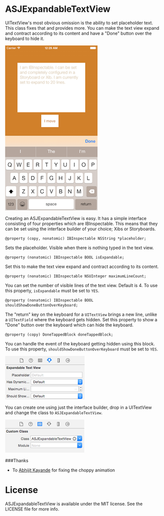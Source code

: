 # ASJExpandableTextView
UITextView's most obvious omission is the ability to set placeholder text. This class fixes that and provides more. You can make the text view expand and contract according to its content and have a "Done" button over the keyboard to hide it.

![alt tag](Images/Screenshot.png)

Creating an ASJExpandableTextView is easy. It has a simple interface consisting of four properties which are IBInspectable. This means that they can be set using the interface builder of your choice; Xibs or Storyboards.

```
@property (copy, nonatomic) IBInspectable NSString *placeholder;
```
Sets the placeholder. Visible when there is nothing typed in the text view.

```
@property (nonatomic) IBInspectable BOOL isExpandable;
```
Set this to make the text view expand and contract according to its content.

```
@property (nonatomic) IBInspectable NSUInteger maximumLineCount;
```
You can set the number of visible lines of the text view. Default is 4. To use this property, `isExpandable` must be set to `YES`.

```
@property (nonatomic) IBInspectable BOOL shouldShowDoneButtonOverKeyboard;
```
The "return" key on the keyboard for a `UITextView` brings a new line, unlike a `UITextField` where the keyboard gets hidden. Set this property to show a "Done" button over the keyboard which can hide the keyboard.

```
@property (copy) DoneTappedBlock doneTappedBlock;
```
You can handle the event of the keyboard getting hidden using this block. To use this property, `shouldShowDoneButtonOverKeyboard` must be set to `YES`.

![alt tag](Images/IBInspectable.png)

You can create one using just the interface builder, drop in a UITextView and change the class to `ASJExpandableTextView`.

![alt tag](Images/CustomClass.png)

###Thanks

- To [Abhijit Kayande](https://github.com/Abhijit-Kayande) for fixing the choppy animation

# License

ASJExpandableTextView is available under the MIT license. See the LICENSE file for more info.

